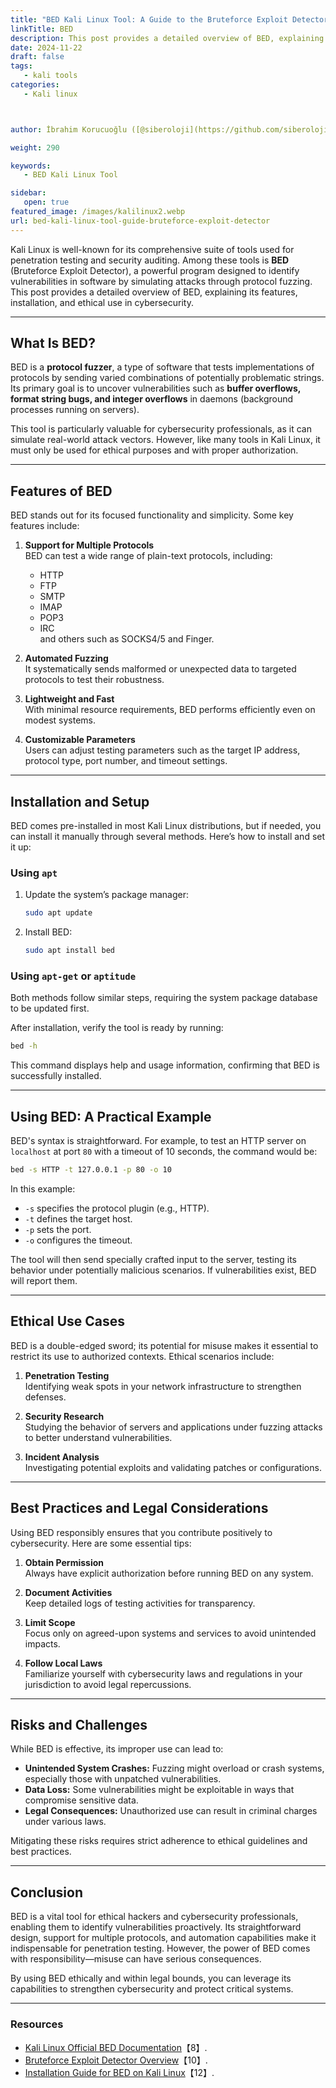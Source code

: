 ```yaml
---
title: "BED Kali Linux Tool: A Guide to the Bruteforce Exploit Detector"
linkTitle: BED
description: This post provides a detailed overview of BED, explaining its features, installation, and ethical use in cybersecurity.
date: 2024-11-22
draft: false
tags:
   - kali tools
categories:
   - Kali linux



author: İbrahim Korucuoğlu ([@siberoloji](https://github.com/siberoloji))

weight: 290

keywords:
   - BED Kali Linux Tool

sidebar:
   open: true
featured_image: /images/kalilinux2.webp
url: bed-kali-linux-tool-guide-bruteforce-exploit-detector
---
```


Kali Linux is well-known for its comprehensive suite of tools used for penetration testing and security auditing. Among these tools is **BED** (Bruteforce Exploit Detector), a powerful program designed to identify vulnerabilities in software by simulating attacks through protocol fuzzing. This post provides a detailed overview of BED, explaining its features, installation, and ethical use in cybersecurity.

---

## What Is BED?

BED is a **protocol fuzzer**, a type of software that tests implementations of protocols by sending varied combinations of potentially problematic strings. Its primary goal is to uncover vulnerabilities such as **buffer overflows, format string bugs, and integer overflows** in daemons (background processes running on servers).

This tool is particularly valuable for cybersecurity professionals, as it can simulate real-world attack vectors. However, like many tools in Kali Linux, it must only be used for ethical purposes and with proper authorization.

---

## Features of BED

BED stands out for its focused functionality and simplicity. Some key features include:

1. **Support for Multiple Protocols**  
   BED can test a wide range of plain-text protocols, including:
   - HTTP
   - FTP
   - SMTP
   - IMAP
   - POP3
   - IRC  
   and others such as SOCKS4/5 and Finger.

2. **Automated Fuzzing**  
   It systematically sends malformed or unexpected data to targeted protocols to test their robustness.

3. **Lightweight and Fast**  
   With minimal resource requirements, BED performs efficiently even on modest systems.

4. **Customizable Parameters**  
   Users can adjust testing parameters such as the target IP address, protocol type, port number, and timeout settings.

---

## Installation and Setup

BED comes pre-installed in most Kali Linux distributions, but if needed, you can install it manually through several methods. Here’s how to install and set it up:

### Using `apt`

1. Update the system’s package manager:

   ```bash
   sudo apt update
   ```

2. Install BED:

   ```bash
   sudo apt install bed
   ```

### Using `apt-get` or `aptitude`

Both methods follow similar steps, requiring the system package database to be updated first.

After installation, verify the tool is ready by running:

```bash
bed -h
```

This command displays help and usage information, confirming that BED is successfully installed.

---

## Using BED: A Practical Example

BED's syntax is straightforward. For example, to test an HTTP server on `localhost` at port `80` with a timeout of 10 seconds, the command would be:

```bash
bed -s HTTP -t 127.0.0.1 -p 80 -o 10
```

In this example:

- `-s` specifies the protocol plugin (e.g., HTTP).
- `-t` defines the target host.
- `-p` sets the port.
- `-o` configures the timeout.

The tool will then send specially crafted input to the server, testing its behavior under potentially malicious scenarios. If vulnerabilities exist, BED will report them.

---

## Ethical Use Cases

BED is a double-edged sword; its potential for misuse makes it essential to restrict its use to authorized contexts. Ethical scenarios include:

1. **Penetration Testing**  
   Identifying weak spots in your network infrastructure to strengthen defenses.

2. **Security Research**  
   Studying the behavior of servers and applications under fuzzing attacks to better understand vulnerabilities.

3. **Incident Analysis**  
   Investigating potential exploits and validating patches or configurations.

---

## Best Practices and Legal Considerations

Using BED responsibly ensures that you contribute positively to cybersecurity. Here are some essential tips:

1. **Obtain Permission**  
   Always have explicit authorization before running BED on any system.

2. **Document Activities**  
   Keep detailed logs of testing activities for transparency.

3. **Limit Scope**  
   Focus only on agreed-upon systems and services to avoid unintended impacts.

4. **Follow Local Laws**  
   Familiarize yourself with cybersecurity laws and regulations in your jurisdiction to avoid legal repercussions.

---

## Risks and Challenges

While BED is effective, its improper use can lead to:

- **Unintended System Crashes:** Fuzzing might overload or crash systems, especially those with unpatched vulnerabilities.
- **Data Loss:** Some vulnerabilities might be exploitable in ways that compromise sensitive data.
- **Legal Consequences:** Unauthorized use can result in criminal charges under various laws.

Mitigating these risks requires strict adherence to ethical guidelines and best practices.

---

## Conclusion

BED is a vital tool for ethical hackers and cybersecurity professionals, enabling them to identify vulnerabilities proactively. Its straightforward design, support for multiple protocols, and automation capabilities make it indispensable for penetration testing. However, the power of BED comes with responsibility—misuse can have serious consequences.

By using BED ethically and within legal bounds, you can leverage its capabilities to strengthen cybersecurity and protect critical systems.

---

### Resources

- [Kali Linux Official BED Documentation](https://www.kali.org/tools/bed)【8】.
- [Bruteforce Exploit Detector Overview](https://www.aldeid.com)【10】.
- [Installation Guide for BED on Kali Linux](https://installati.one/install-bed-kalilinux/)【12】.
